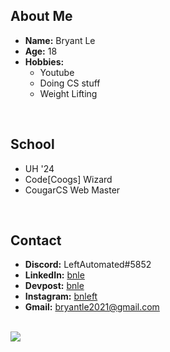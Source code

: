 <body>
  <h2>About Me</h2>
  <div>
    <ul>
      <li><b>Name:</b> Bryant Le</li>
      <li><b>Age:</b> 18</li>
      <li><b>Hobbies:</b>
        <ul>
          <li>Youtube</li>
          <li>Doing CS stuff</li>
          <li>Weight Lifting</li>
        </ul>
      </li>
    </ul>
  </div>
  <br>
  <h2>School</h2>
  <div>
    <ul>
      <li>UH '24</li>
      <li>Code[Coogs] Wizard</li>
      <li>CougarCS Web Master</li>
    </ul>
  </div>
  <br>
  <h2>Contact</h2>
  <div>
    <ul>
      <li><b>Discord:</b> LeftAutomated#5852</li>
      <li><b>LinkedIn:</b> <a href="https://www.linkedin.com/in/bnle/">bnle</a></li>
      <li><b>Devpost:</b> <a href="https://devpost.com/bnle">bnle</a></li>
      <li><b>Instagram:</b> <a href="https://www.instagram.com/bnleft/">bnleft</a></li>
      <li><b>Gmail:</b> <a href="mailto:bryantle2021@gmail.com">bryantle2021@gmail.com</a></li>
    </ul>
  </div>
  <br>
  <div> 
    <a href="https://github.com/anuraghazra/github-readme-stats" target="_blank">
      <img  src="https://github-readme-stats.vercel.app/api?username=LeftAutomated&&show_icons=true&theme=radical"/>
    </a>
  </div>
  <div align="center">
  </div>
<body>
